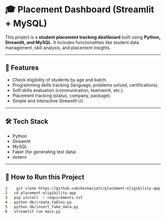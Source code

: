 # 🎓 Placement Dashboard (Streamlit + MySQL)

This project is a **student placement tracking dashboard** built using **Python, Streamlit, and MySQL**. It includes functionalities like student data management, skill analysis, and placement insights.

---

## 🚀 Features

- Check eligibility of students by age and batch.
- Programming skills tracking (language, problems solved, certifications).
- Soft skills evaluation (communication, teamwork, etc.).
- Placement tracking (status, company, package).
- Simple and interactive Streamlit UI.

---

## 🛠️ Tech Stack

- Python
- Streamlit
- MySQL
- Faker (for generating test data)
- dotenv

---

## 🧾 How to Run this Project
```bash
1 -  git clone https://github.com/keshavjatt/placement-eligibility-app.git
2 - cd placement-eligibility-app 
3 - pip install -r requirements.txt
4 - python db/create_tables.py
5 - python db/insert_fake_data.py
6 - streamlit run main.py
